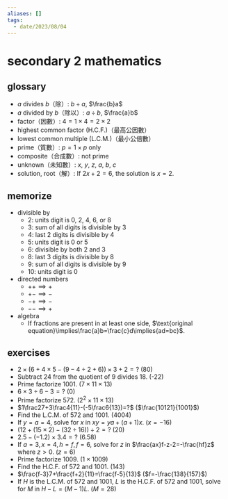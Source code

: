 ```yaml
---
aliases: []
tags:
  - date/2023/08/04
---
```


# secondary 2 mathematics

## glossary

- $a$ divides $b$（除）: $b\div{a}$, $\frac{b}a$
- $a$ divided by $b$（除以）: $a\div{b}$, $\frac{a}b$
- factor（因數）: $4=1\times4=2\times2$
- highest common factor (H.C.F.)（最高公因數）
- lowest common multiple (L.C.M.)（最小公倍數）
- prime（質數）: $p=1\times{p}$ only
- composite（合成數）: not prime
- unknown（未知數）: $x$, $y$, $z$, $a$, $b$, $c$
- solution, root（解）: If $2x+2=6$, the solution is $x=2$.

## memorize

- divisible by
	- 2: units digit is 0, 2, 4, 6, or 8
	- 3: sum of all digits is divisible by 3
	- 4: last 2 digits is divisible by 4
	- 5: units digit is 0 or 5
	- 6: divisible by both 2 and 3
	- 8: last 3 digits is divisible by 8
	- 9: sum of all digits is divisible by 9
	- 10: units digit is 0
- directed numbers
	- $++\implies+$
	- $+-\implies-$
	- $-+\implies-$
	- $--\implies+$
- algebra
  - If fractions are present in at least one side, $\text{original equation}\implies\frac{a}b=\frac{c}d\implies{ad=bc}$.

## exercises

- $2\times(6+4\times5-(9-4\div2+6))\times3+2=?$ (80)
- Subtract 24 from the quotient of 9 divides 18. (-22)
- Prime factorize 1001. ($7\times11\times13$)
- $6\times3\div6-3=?$ (0)
- Prime factorize 572. ($2^2\times11\times13$)
- $1\frac27+3\frac4{11}-(-5\frac6{13})=?$ ($\frac{10121}{1001}$)
- Find the L.C.M. of 572 and 1001. (4004)
- If $y=a=4$, solve for $x$ in $xy=ya+(a+1)x$. ($x=-16$)
- $(12+(15\times2)-(32\div16))\div2=?$ (20)
- $2.5-(-1.2)\times3.4=?$ (6.58)
- If $a=3,x=4,h=f,f=6$, solve for $z$ in $\frac{ax}f-z-2=-\frac{hf}z$ where $z>0$. ($z=6$)
- Prime factorize 1009. ($1\times1009$)
- Find the H.C.F. of 572 and 1001. (143)
- $\frac{f-3}7+\frac{f+2}{11}=\frac{f-5}{13}$ ($f=-\frac{138}{157}$)
- If $H$ is the L.C.M. of 572 and 1001, $L$ is the H.C.F. of 572 and 1001, solve for $M$ in $H-L=(M-1)L$. ($M=28$)
